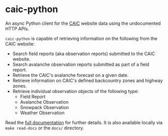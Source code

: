 # caic-python

An async Python client for the [CAIC](https://avalanche.state.co.us) website data using the undocumented HTTP APIs.

`caic-python` is capable of retrieving information on the following from the CAIC website:
- Search field reports (aka observation reports) submitted to the CAIC website.
- Search avalanche observation reports submitted as part of a field report.
- Retrieve the CAIC's avalanche forecast on a given date.
- Retrieve information on CAIC's defined backcountry zones and highway zones.
- Retrieve individual observation objects of the following type:
    - Field Report
    - Avalanche Observation
    - Snowpack Observation
    - Weather Observation

Read the [full documentation](https://gormo.co/caic-python/) for further details. It is also available locally via `make read-docs` or the `docs/` directory.
